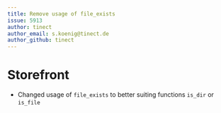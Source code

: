 ```yaml
---
title: Remove usage of file_exists
issue: 5913
author: tinect
author_email: s.koenig@tinect.de
author_github: tinect
---
```


# Storefront
* Changed usage of `file_exists` to better suiting functions `is_dir` or `is_file`
